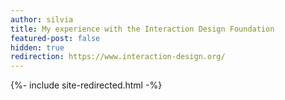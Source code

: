 ```yaml
---
author: silvia
title: My experience with the Interaction Design Foundation
featured-post: false
hidden: true
redirection: https://www.interaction-design.org/
---
```

{%- include site-redirected.html -%}